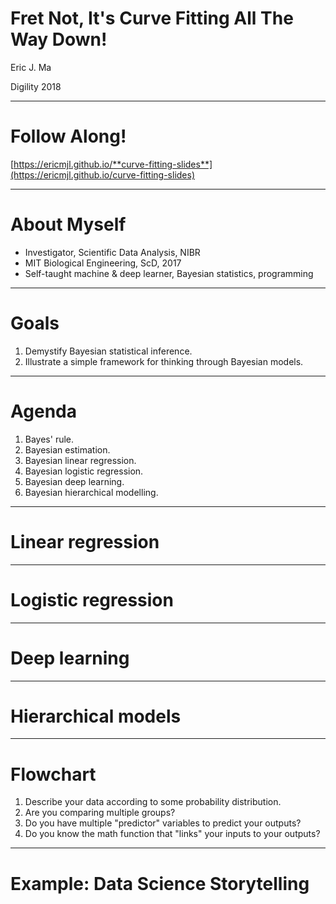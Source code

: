 # Fret Not, It's Curve Fitting All The Way Down!

Eric J. Ma

Digility 2018

---

# Follow Along!

[https://ericmjl.github.io/**curve-fitting-slides**](https://ericmjl.github.io/curve-fitting-slides)

---

# About Myself

- Investigator, Scientific Data Analysis, NIBR <!-- .element: class="fragment" -->
- MIT Biological Engineering, ScD, 2017 <!-- .element: class="fragment" -->
- Self-taught machine & deep learner, Bayesian statistics, programming <!-- .element: class="fragment" -->

---

# Goals

1. Demystify Bayesian statistical inference. <!-- .element: class="fragment" -->
1. Illustrate a simple framework for thinking through Bayesian models. <!-- .element: class="fragment" -->

----

# Agenda

1. Bayes' rule. <!-- .element: class="fragment" -->
1. Bayesian estimation. <!-- .element: class="fragment" -->
1. Bayesian linear regression. <!-- .element: class="fragment" -->
1. Bayesian logistic regression. <!-- .element: class="fragment" -->
1. Bayesian deep learning. <!-- .element: class="fragment" -->
1. Bayesian hierarchical modelling. <!-- .element: class="fragment" -->

---

# Linear regression


---

# Logistic regression


---

# Deep learning


---

# Hierarchical models

---

# Flowchart

1. Describe your data according to some probability distribution. <!-- .element: class="fragment" -->
1. Are you comparing multiple groups? <!-- .element: class="fragment" -->
1. Do you have multiple "predictor" variables to predict your outputs? <!-- .element: class="fragment" -->
1. Do you know the math function that "links" your inputs to your outputs? <!-- .element: class="fragment" -->

---

# Example: Data Science Storytelling

<!-- Core idea: we have darwin's finches, use Bayesian hierarchical modelling to write a model that estimates Finch beak dimensions (both wing and beak), and then use QR codes to display this information. -->
